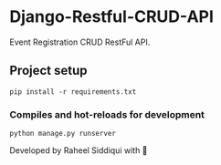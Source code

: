 # Django-Restful-CRUD-API
Event Registration CRUD RestFul API. 

## Project setup
```
pip install -r requirements.txt
```

### Compiles and hot-reloads for development
```
python manage.py runserver
```

Developed by Raheel Siddiqui with 💚
